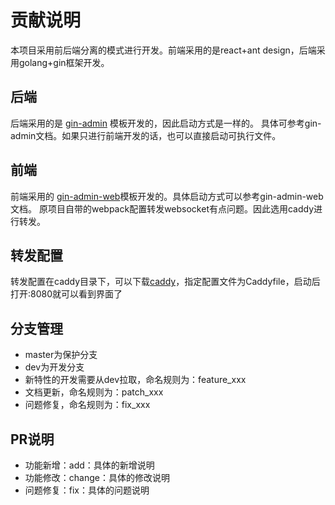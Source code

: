 # 贡献说明
本项目采用前后端分离的模式进行开发。前端采用的是react+ant design，后端采用golang+gin框架开发。

## 后端

后端采用的是 [gin-admin](https://github.com/LyricTian/gin-admin) 模板开发的，因此启动方式是一样的。
具体可参考gin-admin文档。如果只进行前端开发的话，也可以直接启动可执行文件。

## 前端

前端采用的 [gin-admin-web](https://github.com/LyricTian/gin-admin-react/tree/ts-master)模板开发的。具体启动方式可以参考gin-admin-web文档。
原项目自带的webpack配置转发websocket有点问题。因此选用caddy进行转发。

## 转发配置

转发配置在caddy目录下，可以下载[caddy](https://caddyserver.com/v1/)，指定配置文件为Caddyfile，启动后打开:8080就可以看到界面了

## 分支管理
- master为保护分支
- dev为开发分支
- 新特性的开发需要从dev拉取，命名规则为：feature_xxx
- 文档更新，命名规则为：patch_xxx
- 问题修复，命名规则为：fix_xxx

## PR说明

- 功能新增：add：具体的新增说明
- 功能修改：change：具体的修改说明
- 问题修复：fix：具体的问题说明
